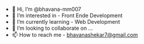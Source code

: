 - 👋 Hi, I’m @bhavana-mm007
- 👀 I’m interested in - Front Ende Development
- 🌱 I’m currently learning - Web Development
- 💞️ I’m looking to collaborate on ...
- 📫 How to reach me - bhavanashekar7@gmail.com

<!---
bhavana-mm007/bhavana-mm007 is a ✨ special ✨ repository because its `README.md` (this file) appears on your GitHub profile.
You can click the Preview link to take a look at your changes.
--->

